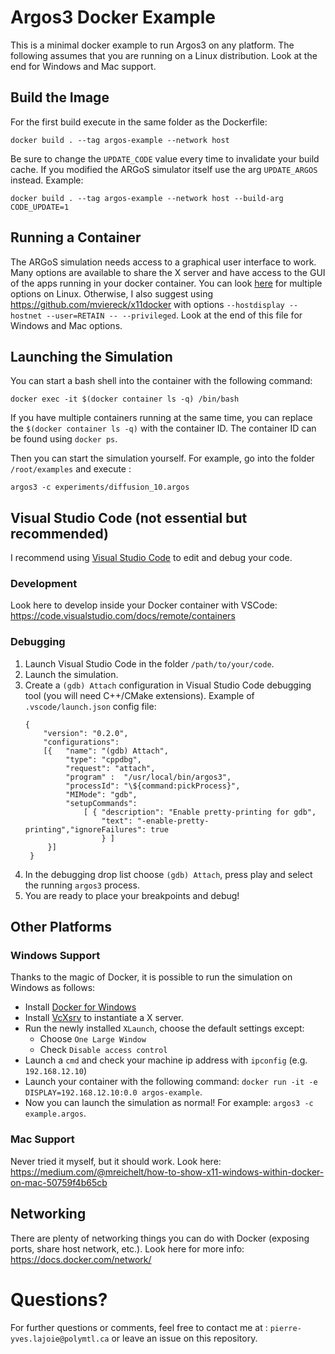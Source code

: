 # Argos3 Docker Example
This is a minimal docker example to run Argos3 on any platform.
The following assumes that you are running on a Linux distribution.
Look at the end for Windows and Mac support.

## Build the Image
For the first build execute in the same folder as the Dockerfile: 
```
docker build . --tag argos-example --network host
```
Be sure to change the `UPDATE_CODE` value every time to invalidate your build
cache. 
If you modified the ARGoS simulator itself use the arg `UPDATE_ARGOS` instead.
Example:
```
docker build . --tag argos-example --network host --build-arg CODE_UPDATE=1
```
## Running a Container
The ARGoS simulation needs access to a graphical user interface to work. 
Many options are available to share the X server and have access to the GUI of the apps running in your
docker container.
You can look [here](http://wiki.ros.org/docker/Tutorials/GUI) for multiple options on Linux.
Otherwise, I also suggest using https://github.com/mviereck/x11docker with options `--hostdisplay --hostnet --user=RETAIN -- --privileged`. 
Look at the end of this file for Windows and Mac options.

## Launching the Simulation
You can start a bash shell into the container with the following command: 
```
docker exec -it $(docker container ls -q) /bin/bash
```
If you have multiple containers running at the same time, you can replace the `$(docker container ls -q)` with the container ID. The container ID can be found using `docker ps`. 

Then you can start the simulation yourself.
For example, go into the folder `/root/examples`
and execute :
```
argos3 -c experiments/diffusion_10.argos
```
## Visual Studio Code (not essential but recommended)
I recommend using [Visual Studio Code](https://code.visualstudio.com/) to edit
and debug your code.

### Development
Look here to develop inside your Docker container with VSCode:
https://code.visualstudio.com/docs/remote/containers

### Debugging
1. Launch Visual Studio Code in the folder `/path/to/your/code`.
2. Launch the simulation.
3. Create a `(gdb) Attach` configuration in Visual Studio Code debugging tool
   (you will need C++/CMake extensions). Example of `.vscode/launch.json` config
   file:
   ```
   {
       "version": "0.2.0",
       "configurations": 
       [{   "name": "(gdb) Attach",
            "type": "cppdbg", 
            "request": "attach", 
            "program" :  "/usr/local/bin/argos3", 
            "processId": "\${command:pickProcess}",
            "MIMode": "gdb", 
            "setupCommands": 
                [ { "description": "Enable pretty-printing for gdb", 
                    "text": "-enable-pretty-printing","ignoreFailures": true
                    } ]
        }]
    }
   ``` 
4. In the debugging drop list choose `(gdb) Attach`, press play and select the running `argos3` process.
5. You are ready to place your breakpoints and debug!

## Other Platforms

### Windows Support
Thanks to the magic of Docker, it is possible to run the simulation on Windows as follows:
- Install [Docker for Windows](https://docs.docker.com/get-docker/)
- Install [VcXsrv](https://sourceforge.net/projects/vcxsrv/) to instantiate a X server.
- Run the newly installed `XLaunch`, choose the default settings except:
    - Choose `One Large Window`
    - Check `Disable access control`
- Launch a `cmd` and check your machine ip address with `ipconfig` (e.g. `192.168.12.10`)
- Launch your container with the following command: `docker run -it -e DISPLAY=192.168.12.10:0.0 argos-example`.
- Now you can launch the simulation as normal! For example: `argos3 -c
  example.argos`.

### Mac Support
Never tried it myself, but it should work. Look here: https://medium.com/@mreichelt/how-to-show-x11-windows-within-docker-on-mac-50759f4b65cb

## Networking
There are plenty of networking things you can do with Docker (exposing ports,
share host network, etc.). Look here for more info: https://docs.docker.com/network/
# Questions?
For further questions or comments, feel free to contact me at :
`pierre-yves.lajoie@polymtl.ca` or leave an issue on this repository.
